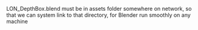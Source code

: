 LON_DepthBox.blend must be in assets folder somewhere on network, so that we can system link to that 
directory, for Blender run smoothly on any machine